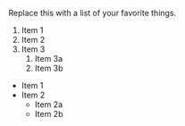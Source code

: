 Replace this with a list of your favorite things.

1. Item 1
2. Item 2
3. Item 3
   1. Item 3a
   2. Item 3b
   
   
 * Item 1
* Item 2
  * Item 2a
  * Item 2b
